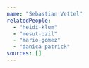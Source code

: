 ```yaml
---
name: "Sebastian Vettel"
relatedPeople:
  - "heidi-klum"
  - "mesut-ozil"
  - "mario-gomez"
  - "danica-patrick"
sources: []
---
```



